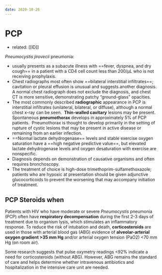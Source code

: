 ```yaml
---
date: 2020-10-26
---
```


# PCP

- related: [[ID]]

<!-- PCP and HIV, when, imaging, diagnosis, rx -->

_Pneumocystis jirovecii_ pneumonia:

- usually presents as a subacute illness with ==fever, dyspnea, and dry cough== in a patient with a CD4 cell count less than 200/µL who is not receiving prophylaxis.
- Chest radiographs most often show ==bilateral interstitial infiltrates==; cavitation or pleural effusion is unusual and suggests another diagnosis. A normal chest radiograph does not exclude the diagnosis, and chest CT is more sensitive, demonstrating patchy “ground-glass” opacities.
- The most commonly described **radiographic** appearance in PCP is interstitial infiltrates (unilateral, bilateral, or diffuse), although a normal chest x-ray can be seen.  **Thin-walled cavitary** lesions may be present.  Spontaneous **pneumothorax** develops in approximately 5% of PCP patients.  Pneumothorax is thought to develop primarily in the setting of rupture of cystic lesions that may be present in active disease or remaining from an earlier infection.
- ==Normal lactate dehydrogenase== levels and stable exercise oxygen saturation have a ==high negative predictive value==, but elevated lactate dehydrogenase levels and oxygen desaturation with exercise are nonspecific.
- Diagnosis depends on demonstration of causative organisms and often requires bronchoscopy.
- The treatment of choice is high-dose trimethoprim-sulfamethoxazole; patients who are hypoxic at presentation should be given adjunctive glucocorticoids to prevent the worsening that may accompany initiation of treatment.

## PCP Steroids when

<!-- PCP pneumonia steroids when -->

Patients with HIV who have moderate or severe _Pneumocystis_ pneumonia (PCP) often have **respiratory decompensation** during the first 2-3 days of treatment due to organism lysis, which  stimulates an inflammatory response. To reduce the risk of intubation  and death, **corticosteroids** are used in those with arterial blood gas (ABG) evidence of **alveolar-arterial oxygen gradient >35 mm Hg** and/or arterial oxygen tension (PaO2) <70 mm Hg (on room air).

Some research suggests that pulse oxymetry readings <92% indicate a need  for corticosteroids (without ABG). However, ABG remains the standard of care and helps determine whether intravenous antibiotics and  hospitalization in the intensive care unit are needed.
